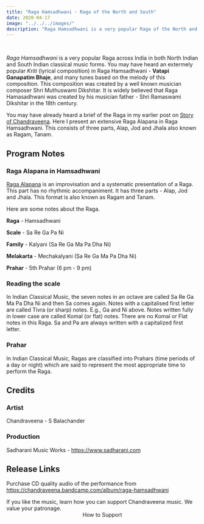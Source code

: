 ```yaml
---
title: "Raga Hamsadhwani - Raga of the North and South"
date: 2020-04-17
image: "../../../images/"
description: "Raga Hamsadhwani is a very popular Raga of the North and South Indian classical music. Here I present an extensive Raga Alapana in Raga Hamsadhwani. Raga Alapana consists of three parts - Alap, Jod and Jhala, also known as Ragam, Tanam."
---
```

<you-tube videoid="SKAi1FN5duU"></you-tube>
<br>

*Raga Hamsadhwani* is a very popular Raga across India in both North Indian and South Indian classical music forms. You may have heard an extermely popular *Kriti* (lyrical composition) in Raga Hamsadhwani - **Vatapi Ganapatim Bhaje**, and many tunes based on the melody of this composition. This composition was created by a well known musician composer Shri Muthuswami Dikshitar. It is widely believed that Raga Hamasadhwani was created by his musician father - Shri Ramaswami Dikshitar in the 18th century.

You may have already heard a brief of the Raga in my earlier post on [Story of Chandraveena](/blog/the-musical-story-of-chandraveena). Here I present an extensive Raga Alapana in Raga Hamsadhwani. This consists of three parts, Alap, Jod and Jhala also known as Ragam, Tanam.

## Program Notes

### Raga Alapana in Hamsadhwani
[Raga Alapana](/blog/raga-alapana) is an improvisation and a systematic presentation of a Raga. This part has no rhythmic accompaniment. It has three parts - Alap, Jod and Jhala. This format is also known as Ragam and Tanam.

Here are some notes about the Raga.

**Raga** - Hamsadhwani

**Scale** -  Sa Re Ga Pa Ni

**Family** - Kalyani (Sa Re Ga Ma Pa Dha Ni)

**Melakarta** - Mechakalyani (Sa Re Ga Ma Pa Dha Ni)

**Prahar** - 5th Prahar (6 pm - 9 pm)

### Reading the scale
In Indian Classical Music, the seven notes in an octave are called Sa Re Ga Ma Pa Dha Ni and then Sa comes again. Notes with a capitalised first letter are called Tivra (or sharp) notes. E.g., Ga and Ni above. Notes written fully in lower case are called Komal (or flat) notes. There are no Komal or Flat notes in this Raga. Sa and Pa are always written with a capitalized first letter.

### Prahar
In Indian Classical Music, Ragas are classified into Prahars (time periods of a day or night) which are said to represent the most appropriate time to perform the Raga.

## Credits

### Artist
Chandraveena - S Balachander

### Production
Sadharani Music Works - https://www.sadharani.com

## Release Links

Purchase CD quality audio of the performance from https://chandraveena.bandcamp.com/album/raga-hamsadhwani

<notice-box>
If you like the music, learn how you can support Chandraveena music. We value your patronage.
<div style="text-align:center">
<my-button to="/support/">How to Support</my-button>
</div>
</notice-box>
